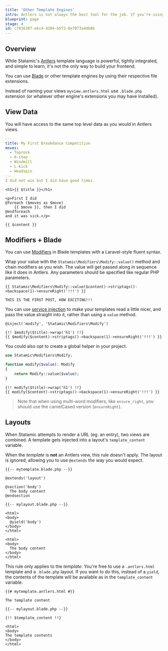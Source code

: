 ```yaml
---
title: 'Other Template Engines'
intro: Antlers is not always the best tool for the job. If you're using Statamic as a headless CMS or want to share views with a Laravel application, Blade or another engine might be a better fit.
blueprint: page
stage: 4
id: c7816387-ebc4-4204-b5f2-8e7073a4db8b
---
```

## Overview

While Statamic's [Antlers](/antlers) template language is powerful, tightly integrated, and simple to learn, it's not the only way to build your frontend.

You can use [Blade](https://laravel.com/docs/blade) or other template engines by using their respective file extensions.

Instead of naming your views `myview.antlers.html` use `.blade.php` extension (or whatever other engine's extensions you may have installed).


## View Data

You will have access to the same top level data as you would in Antlers views.

``` yaml
---
title: My First Breakdance Competition
moves:
  - Toprock
  - 6-step
  - Windmill
  - L-kick
  - Headspin
---
I did not win but I did have good timez.
```

``` blade
<h1>{{ $title }}</h1>

<p>First I did
@foreach ($moves as $move)
    {{ $move }}, then I did
@endforeach
and it was sick.</p>

{{ $content }}
```

## Modifiers + Blade

You can use [Modifiers](/modifiers) in Blade templates with a Laravel-style fluent syntax.

Wrap your value with the `Statamic\Modifiers\Modify::value()` method and chain modifiers as you wish. The value will get passed along in sequence like it does in Antlers. Any parameters should be specified like regular PHP parameters.

``` blade
{{ Statamic\Modifiers\Modify::value($content)->striptags()->backspace(1)->ensureRight('!!!') }}
```

``` output
THIS IS THE FIRST POST, HOW EXCITING!!!
```

You can use [service injection](https://laravel.com/docs/blade#service-injection) to make your templates read a little nicer, and pass the value straight into
it, rather than using a `value` method.

``` blade
@inject('modify', 'Statamic\Modifiers\Modify')

{!! $modify($title)->wrap('h1') !!}
{{ $modify($content)->striptags()->backspace(1)->ensureRight('!!!') }}
```

You could also opt to create a global helper in your project.

```php
use Statamic\Modifiers\Modify;

function modify($value): Modify
{
    return Modify::value($value);
}
```

``` blade
{!! modify($title)->wrap('h1') !!}
{{ modify($content)->striptags()->backspace(1)->ensureRight('!!!') }}
```

> Note that when using multi-word modifiers, like `ensure_right`, you should use the camelCased version (`ensureRight`).


## Layouts

When Statamic attempts to render a URL (eg. an entry), two views are combined. A template gets injected into a layout's `template_content` variable.

When the _template_ is **not** an Antlers view, this rule doesn't apply. The layout is ignored, allowing you to use `@extends` the way you would expect.

``` blade
{{-- mytemplate.blade.php --}}

@extends('layout')

@section('body')
  The body content
@endsection
```

``` blade
{{-- mylayout.blade.php --}}

<html>
<body>
  @yield('body')
</body>
</html>
```

``` output
<html>
<body>
  The body content
</body>
</html>
```

This rule only applies to the _template_. You're free to use a `.antlers.html` template and a `.blade.php` layout.
If you want to do this, instead of a `yield`, the contents of the template will be available as in the `template_content` variable.

```
{{# mytemplate.antlers.html #}}

The template content
```

``` blade
{{-- mylayout.blade.php --}}

{!! $template_content !!}
```

``` output
<html>
<body>
The template contents
</body>
</html>
```
